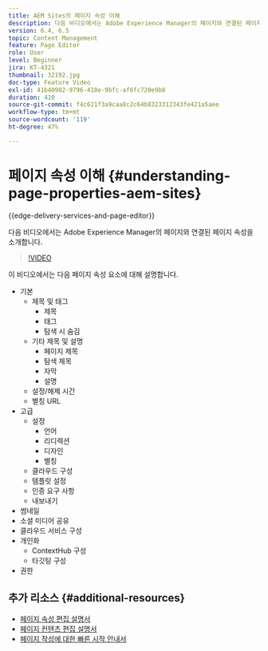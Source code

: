 ```yaml
---
title: AEM Sites의 페이지 속성 이해
description: 다음 비디오에서는 Adobe Experience Manager의 페이지와 연결된 페이지 속성 메타데이터를 소개합니다.
version: 6.4, 6.5
topic: Content Management
feature: Page Editor
role: User
level: Beginner
jira: KT-4321
thumbnail: 32192.jpg
doc-type: Feature Video
exl-id: 41b40982-9796-418e-9bfc-af6fc720e9b8
duration: 410
source-git-commit: f4c621f3a9caa8c2c64b8323312343fe421a5aee
workflow-type: tm+mt
source-wordcount: '119'
ht-degree: 47%

---
```


# 페이지 속성 이해 {#understanding-page-properties-aem-sites}

{{edge-delivery-services-and-page-editor}}

다음 비디오에서는 Adobe Experience Manager의 페이지와 연결된 페이지 속성을 소개합니다.

>[!VIDEO](https://video.tv.adobe.com/v/32192?quality=12&learn=on)

이 비디오에서는 다음 페이지 속성 요소에 대해 설명합니다.

* 기본
   * 제목 및 태그
      * 제목
      * 태그
      * 탐색 시 숨김
   * 기타 제목 및 설명
      * 페이지 제목
      * 탐색 제목
      * 자막
      * 설명
   * 설정/해제 시간
   * 별칭 URL
* 고급
   * 설정
      * 언어
      * 리디렉션
      * 디자인
      * 별칭
   * 클라우드 구성
   * 템플릿 설정
   * 인증 요구 사항
   * 내보내기
* 썸네일
* 소셜 미디어 공유
* 클라우드 서비스 구성
* 개인화
   * ContextHub 구성
   * 타깃팅 구성
* 권한

## 추가 리소스 {#additional-resources}

* [페이지 속성 편집 설명서](https://experienceleague.adobe.com/docs/experience-manager-65/authoring/authoring/editing-page-properties.html)
* [페이지 컨텐츠 편집 설명서](https://experienceleague.adobe.com/docs/experience-manager-65/authoring/authoring/editing-content.html)
* [페이지 작성에 대한 빠른 시작 안내서](https://experienceleague.adobe.com/docs/experience-manager-cloud-service/sites/authoring/getting-started/quick-start.html)
